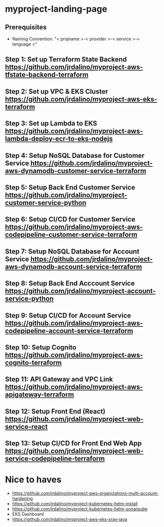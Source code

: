 # myproject-landing-page

## Prerequisites
- Naming Convention: "< projname >-< provider >-< service >-< language >"

## Step 1: Set up Terraform State Backend             https://github.com/jrdalino/myproject-aws-tfstate-backend-terraform 
## Step 2: Set up VPC & EKS Cluster                   https://github.com/jrdalino/myproject-aws-eks-terraform 
## Step 3: Set up Lambda to EKS                       https://github.com/jrdalino/myproject-aws-lambda-deploy-ecr-to-eks-nodejs

## Step 4: Setup NoSQL Database for Customer Service  https://github.com/jrdalino/myproject-aws-dynamodb-customer-service-terraform
## Step 5: Setup Back End Customer Service            https://github.com/jrdalino/myproject-customer-service-python
## Step 6: Setup CI/CD for Customer Service           https://github.com/jrdalino/myproject-aws-codepipeline-customer-service-terraform

## Step 7: Setup NoSQL Database for Account Service   https://github.com/jrdalino/myproject-aws-dynamodb-account-service-terraform
## Step 8: Setup Back End Acccount Service            https://github.com/jrdalino/myproject-account-service-python
## Step 9: Setup CI/CD for Account Service            https://github.com/jrdalino/myproject-aws-codepipeline-account-service-terraform

## Step 10: Setup Cognito                             https://github.com/jrdalino/myproject-aws-cognito-terraform
## Step 11: API Gateway and VPC Link                  https://github.com/jrdalino/myproject-aws-apigateway-terraform

## Step 12: Setup Front End (React)                   https://github.com/jrdalino/myproject-web-service-react
## Step 13: Setup CI/CD for Front End Web App         https://github.com/jrdalino/myproject-web-service-codepipeline-terraform

# Nice to haves

- https://github.com/jrdalino/myproject-aws-organizations-multi-account-hardening
- https://github.com/jrdalino/myproject-kubernetes-helm-install
- https://github.com/jrdalino/myproject-kubernetes-helm-sonarqube
- EKS Dashboard
- https://github.com/jrdalino/myproject-aws-eks-xray-java
